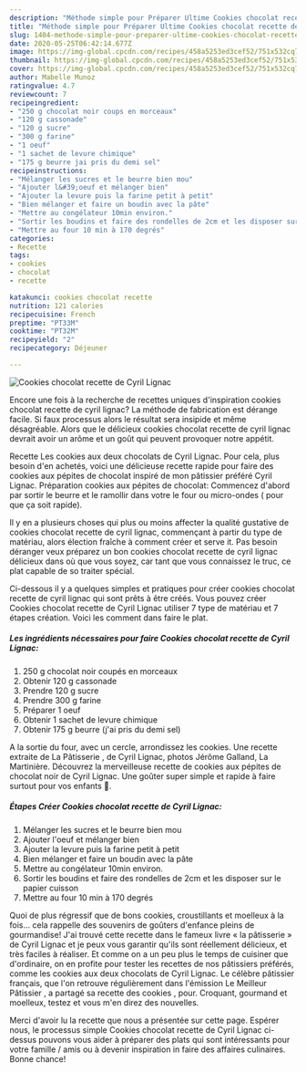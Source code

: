 ```yaml
---
description: "Méthode simple pour Préparer Ultime Cookies chocolat recette de Cyril Lignac"
title: "Méthode simple pour Préparer Ultime Cookies chocolat recette de Cyril Lignac"
slug: 1404-methode-simple-pour-preparer-ultime-cookies-chocolat-recette-de-cyril-lignac
date: 2020-05-25T06:42:14.677Z
image: https://img-global.cpcdn.com/recipes/458a5253ed3cef52/751x532cq70/cookies-chocolat-recette-de-cyril-lignac-photo-principale-de-la-recette.jpg
thumbnail: https://img-global.cpcdn.com/recipes/458a5253ed3cef52/751x532cq70/cookies-chocolat-recette-de-cyril-lignac-photo-principale-de-la-recette.jpg
cover: https://img-global.cpcdn.com/recipes/458a5253ed3cef52/751x532cq70/cookies-chocolat-recette-de-cyril-lignac-photo-principale-de-la-recette.jpg
author: Mabelle Munoz
ratingvalue: 4.7
reviewcount: 7
recipeingredient:
- "250 g chocolat noir coups en morceaux"
- "120 g cassonade"
- "120 g sucre"
- "300 g farine"
- "1 oeuf"
- "1 sachet de levure chimique"
- "175 g beurre jai pris du demi sel"
recipeinstructions:
- "Mélanger les sucres et le beurre bien mou"
- "Ajouter l&#39;oeuf et mélanger bien"
- "Ajouter la levure puis la farine petit à petit"
- "Bien mélanger et faire un boudin avec la pâte"
- "Mettre au congélateur 10min environ."
- "Sortir les boudins et faire des rondelles de 2cm et les disposer sur le papier cuisson"
- "Mettre au four 10 min à 170 degrés"
categories:
- Recette
tags:
- cookies
- chocolat
- recette

katakunci: cookies chocolat recette 
nutrition: 121 calories
recipecuisine: French
preptime: "PT33M"
cooktime: "PT32M"
recipeyield: "2"
recipecategory: Déjeuner

---
```



![Cookies chocolat recette de Cyril Lignac](https://img-global.cpcdn.com/recipes/458a5253ed3cef52/751x532cq70/cookies-chocolat-recette-de-cyril-lignac-photo-principale-de-la-recette.jpg)

Encore une fois à la recherche de recettes uniques d'inspiration cookies chocolat recette de cyril lignac? La méthode de fabrication est dérange facile. Si faux processus alors le résultat sera insipide et même désagréable. Alors que le délicieux cookies chocolat recette de cyril lignac devrait avoir un arôme et un goût qui peuvent provoquer notre appétit.

Recette Les cookies aux deux chocolats de Cyril Lignac. Pour cela, plus besoin d&#39;en achetés, voici une délicieuse recette rapide pour faire des cookies aux pépites de chocolat inspiré de mon pâtissier préféré Cyril Lignac. Préparation cookies aux pépites de chocolat: Commencez d&#39;abord par sortir le beurre et le ramollir dans votre le four ou micro-ondes ( pour que ça soit rapide).

Il y en a plusieurs choses qui plus ou moins affecter la qualité gustative de cookies chocolat recette de cyril lignac, commençant à partir du type de matériau, alors élection fraîche à comment créer et serve it. Pas besoin déranger veux préparez un bon cookies chocolat recette de cyril lignac délicieux dans où que vous soyez, car tant que vous connaissez le truc, ce plat capable de so traiter spécial.


Ci-dessous il y a quelques simples et pratiques pour créer cookies chocolat recette de cyril lignac qui sont prêts à être créés. Vous pouvez créer Cookies chocolat recette de Cyril Lignac utiliser 7 type de matériau et 7 étapes création. Voici les comment dans faire le plat.

<!--inarticleads1-->

##### Les ingrédients nécessaires pour faire Cookies chocolat recette de Cyril Lignac:

1.  250 g chocolat noir coupés en morceaux
1. Obtenir 120 g cassonade
1. Prendre 120 g sucre
1. Prendre 300 g farine
1. Préparer 1 oeuf
1. Obtenir 1 sachet de levure chimique
1. Obtenir 175 g beurre (j&#39;ai pris du demi sel)


A la sortie du four, avec un cercle, arrondissez les cookies. Une recette extraite de La Pâtisserie , de Cyril Lignac, photos Jérôme Galland, La Martinière. Découvrez la merveilleuse recette de cookies aux pépites de chocolat noir de Cyril Lignac. Une goûter super simple et rapide à faire surtout pour vos enfants 🙂. 

<!--inarticleads2-->

##### Étapes Créer Cookies chocolat recette de Cyril Lignac:

1. Mélanger les sucres et le beurre bien mou
1. Ajouter l&#39;oeuf et mélanger bien
1. Ajouter la levure puis la farine petit à petit
1. Bien mélanger et faire un boudin avec la pâte
1. Mettre au congélateur 10min environ.
1. Sortir les boudins et faire des rondelles de 2cm et les disposer sur le papier cuisson
1. Mettre au four 10 min à 170 degrés


Quoi de plus régressif que de bons cookies, croustillants et moelleux à la fois… cela rappelle des souvenirs de goûters d&#39;enfance pleins de gourmandise! J&#39;ai trouvé cette recette dans le fameux livre « la pâtisserie » de Cyril Lignac et je peux vous garantir qu&#39;ils sont réellement délicieux, et très faciles à réaliser. Et comme on a un peu plus le temps de cuisiner que d&#39;ordinaire, on en profite pour tester les recettes de nos pâtissiers préférés, comme les cookies aux deux chocolats de Cyril Lignac. Le célèbre pâtissier français, que l&#39;on retrouve régulièrement dans l&#39;émission Le Meilleur Pâtissier , a partagé sa recette des cookies , pour. Croquant, gourmand et moelleux, testez et vous m&#39;en direz des nouvelles. 


Merci d'avoir lu la recette que nous a présentée sur cette page. Espérer nous, le processus simple Cookies chocolat recette de Cyril Lignac ci-dessus pouvons vous aider à préparer des plats qui sont intéressants pour votre famille / amis ou à devenir inspiration in faire des affaires culinaires. Bonne chance!
